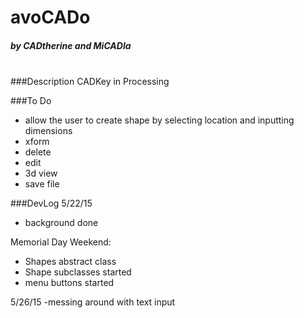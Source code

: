 # avoCADo
##### by CADtherine and MiCADla

<br>
###Description 
CADKey in Processing

###To Do
- allow the user to create shape by selecting location and inputting dimensions
- xform
- delete
- edit
- 3d view
- save file

###DevLog
5/22/15
- background done

Memorial Day Weekend:
- Shapes abstract class
- Shape subclasses started
- menu buttons started

5/26/15
-messing around with text input
